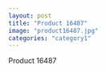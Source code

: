 ```yaml
---
layout: post
title: "Product 16487"
image: "product16487.jpg"
categories: "category1"
---
```

Product 16487
